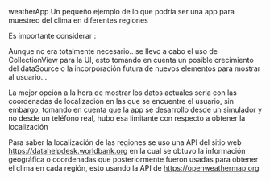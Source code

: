 weatherApp
Un pequeño ejemplo de lo que podria ser una app para muestreo del clima en diferentes regiones

Es importante considerar :

Aunque no era totalmente necesario.. se llevo a cabo el uso de CollectionView para la UI, 
esto tomando en cuenta un posible crecimiento del dataSource o la incorporación futura de 
nuevos elementos para mostrar al usuario…

La mejor opción a la hora de mostrar los datos actuales seria con las coordenadas de 
localización en las que se encuentre el usuario, sin embargo, tomando en cuenta que 
la app se desarrollo desde un simulador y no desde un teléfono real, hubo esa limitante con 
respecto a obtener la localización

Para saber la localización de las regiones se uso una API del sitio web https://datahelpdesk.worldbank.org
en la cual se obtuvo la información geográfica o coordenadas que posteriormente fueron usadas para obtener
el clima en cada región, esto usando la API de https://openweathermap.org

